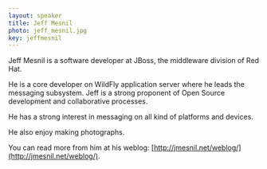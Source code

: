 ```yaml
---
layout: speaker
title: Jeff Mesnil
photo: jeff_mesnil.jpg
key: jeffmesnil
---
```


Jeff Mesnil is a software developer at JBoss, the middleware division of Red Hat. 

He is a core developer on WildFly application server where he leads the messaging subsystem. Jeff is a strong proponent of Open Source development and collaborative processes. 

He has a strong interest in messaging on all kind of platforms and devices. 

He also enjoy making photographs. 

You can read more from him at his weblog: [http://jmesnil.net/weblog/](http://jmesnil.net/weblog/).
